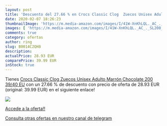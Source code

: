 ```yaml
---
layout: post
title: 'Descuento del 27.66 % en Crocs Classic Clog  Zuecos Unisex Adulto'
date: 2020-02-07 18:26:23
thumbnailImage: 'https://m.media-amazon.com/images/I/41W-XnKhLQL._AC_._SL200_.jpg'
images: [ 'https://m.media-amazon.com/images/I/41W-XnKhLQL._AC_._SL200_.jpg' ]
comments: true
category: ofertas
author: ring
slug: B0014C2QH8
description:
actualPrice: 28.93 EUR
comparePrice: 39.99 EUR
inStock: true
---
```


Tienes [Crocs Classic Clog  Zuecos Unisex Adulto  Marrón  Chocolate 200   39/40 EU](https://www.amazon.com/dp/B0014C2QH8/?tag=redken08-20) con un 27.66 % de descuento con precio de oferta de 28.93 EUR (original: 39.99 EUR) en el siguiente enlace!

[![](https://m.media-amazon.com/images/I/41W-XnKhLQL._AC_._SL200_.jpg)](https://www.amazon.com/dp/B0014C2QH8/?tag=redken08-20)

[Accede a la oferta!!](https://www.amazon.com/dp/B0014C2QH8/?tag=redken08-20)

[Consulta otras ofertas en nuestro canal de telegram](https://t.me/s/ofertas25)
